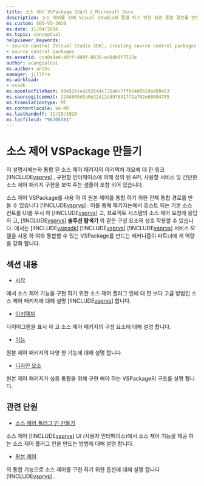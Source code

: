 ```yaml
---
title: 소스 제어 VSPackage 만들기 | Microsoft Docs
description: 소스 제어를 위해 Visual Studio와 통합 하기 위한 심층 통합 경로를 만드는 소스 제어 VSPackage를 만드는 방법에 대해 알아봅니다.
ms.custom: SEO-VS-2020
ms.date: 11/04/2016
ms.topic: conceptual
helpviewer_keywords:
- source control [Visual Studio SDK], creating source control packages
- source control packages
ms.assetid: cca0a9ed-48ff-409f-8036-ed8db0f7533e
author: acangialosi
ms.author: anthc
manager: jillfra
ms.workload:
- vssdk
ms.openlocfilehash: 69e526cea292544c725abc7ffb54d0b29ad88403
ms.sourcegitcommit: 2244665d5a0e22d12dd976417f2a782e68684705
ms.translationtype: MT
ms.contentlocale: ko-KR
ms.lasthandoff: 11/28/2020
ms.locfileid: "96305581"
---
```

# <a name="create-a-source-control-vspackage"></a>소스 제어 VSPackage 만들기
이 설명서에는와 통합 된 소스 제어 패키지의 아키텍처 개요에 대 한 링크 [!INCLUDE[vsprvs](../../code-quality/includes/vsprvs_md.md)] , 구현할 인터페이스에 의해 정의 된 API, 사용할 서비스 및 간단한 소스 제어 패키지 구현을 보여 주는 샘플이 포함 되어 있습니다.

 소스 제어 VSPackage를 사용 하 여 원본 제어를 통합 하기 위한 전체 통합 경로를 만들 수 있습니다 [!INCLUDE[vsprvs](../../code-quality/includes/vsprvs_md.md)] . 이를 통해 패키지는에서 호스트 되는 기본 소스 컨트롤 UI를 무시 하 [!INCLUDE[vsprvs](../../code-quality/includes/vsprvs_md.md)] 고, 프로젝트 시스템의 소스 제어 요청에 응답 하 고, [!INCLUDE[vsprvs](../../code-quality/includes/vsprvs_md.md)] **솔루션 탐색기** 와 같은 구성 요소와 상호 작용할 수 있습니다. 에서는 [!INCLUDE[vsipsdk](../../extensibility/includes/vsipsdk_md.md)] [!INCLUDE[vsprvs](../../code-quality/includes/vsprvs_md.md)] [!INCLUDE[vsprvs](../../code-quality/includes/vsprvs_md.md)] 서비스 모델을 사용 하 여와 통합할 수 있는 VSPackage를 만드는 메커니즘이 파트너에 게 역량을 강화 합니다.

## <a name="in-this-section"></a>섹션 내용
- [시작](../../extensibility/internals/getting-started-with-source-control-vspackages.md)

 에서 소스 제어 기능을 구현 하기 위한 소스 제어 플러그 인에 대 한 보다 고급 방법인 소스 제어 패키지에 대해 설명 [!INCLUDE[vsprvs](../../code-quality/includes/vsprvs_md.md)] 합니다.

- [아키텍처](../../extensibility/internals/source-control-vspackage-architecture.md)

 다이어그램을 표시 하 고 소스 제어 패키지의 구성 요소에 대해 설명 합니다.

- [기능](../../extensibility/internals/source-control-vspackage-features.md)

 원본 제어 패키지의 다양 한 기능에 대해 설명 합니다.

- [디자인 요소](../../extensibility/internals/source-control-vspackage-design-elements.md)

 원본 제어 패키지가 심층 통합을 위해 구현 해야 하는 VSPackage의 구조를 설명 합니다.

## <a name="related-sections"></a>관련 단원
- [소스 제어 플러그 인 만들기](../../extensibility/internals/creating-a-source-control-plug-in.md)

 소스 제어 [!INCLUDE[vsprvs](../../code-quality/includes/vsprvs_md.md)] UI (사용자 인터페이스)에서 소스 제어 기능을 제공 하는 소스 제어 플러그 인을 만드는 방법에 대해 설명 합니다.

- [원본 제어](../../extensibility/internals/source-control.md)

 의 통합 기능으로 소스 제어를 구현 하기 위한 옵션에 대해 설명 합니다 [!INCLUDE[vsprvs](../../code-quality/includes/vsprvs_md.md)] .
